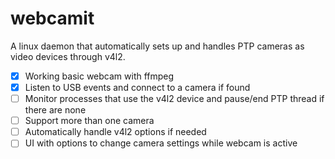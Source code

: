 # webcamit
A linux daemon that automatically sets up and handles PTP cameras as video devices through v4l2.

- [x] Working basic webcam with ffmpeg
- [x] Listen to USB events and connect to a camera if found
- [ ] Monitor processes that use the v4l2 device and pause/end PTP thread if there are none
- [ ] Support more than one camera
- [ ] Automatically handle v4l2 options if needed
- [ ] UI with options to change camera settings while webcam is active
